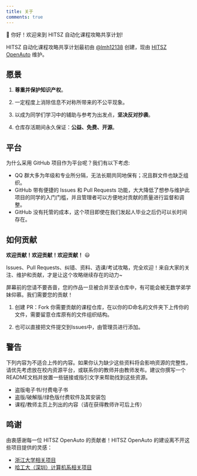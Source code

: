 ```yaml
---
title: 关于
comments: true
---
```


👋 你好！欢迎来到 HITSZ 自动化课程攻略共享计划!

<!--more-->

HITSZ 自动化课程攻略共享计划最初由 [@lmh12138](https://github.com/lmh12138) 创建，现由 [HITSZ OpenAuto](https://github.com/HITSZ-OpenAuto) 维护。

## 愿景

1. **尊重并保护知识产权**。

2. 一定程度上消除信息不对称所带来的不公平现象。

3. 以成为同学们学习中的辅助与参考为出发点，**坚决反对抄袭**。

4. 仓库存活期间永久保证：**公益、免费、开源**。

## 平台

为什么采用 GitHub 项目作为平台呢？我们有以下考虑:

- QQ 群大多为年级和专业所分隔，无法长期共同地保有；况且群文件也缺乏组织。
- GitHub 带有便捷的 Issues 和 Pull Requests 功能，大大降低了想参与维护此项目的同学的入门门槛，并且管理者可以方便地对贡献的质量进行监督和调整。
- GitHub 没有托管的成本，这个项目即使在我们发起人毕业之后仍可以长时间存在。

## 如何贡献

**欢迎贡献！欢迎贡献！欢迎贡献！** 😃

Issues、Pull Requests、纠错、资料、选课/考试攻略，完全欢迎！来自大家的关注、维护和贡献，才是让这个攻略继续存在的动力~

屏幕前的您请不要吝啬，您的作品一旦被合并至该仓库中，有可能会被无数学弟学妹仰慕。我们需要您的贡献！

1. 创建 PR：Fork 你需要贡献的课程仓库，在以你的ID命名的文件夹下上传你的文件，需要留意仓库原有的文件组织结构。

2. 也可以直接把文件提交到Issues中，由管理员进行添加。

## 警告

下列内容为不适合上传的内容。如果你认为缺少这些资料将会影响资源的完整性，请优先考虑放在校内资源平台，或联系你的教师并由教师发布。建议你撰写一个README文档并放置一些链接或指引文字来帮助找到这些资源。

- 盗版电子书/付费电子书
- 盗版/破解版/绿色版付费软件及其安装包
- 课程/教师主页上列出的内容（请在获得教师许可后上传）

## 鸣谢

由衷感谢每一位 HITSZ OpenAuto 的贡献者！HITSZ OpenAuto 的建设离不开这些项目提供的灵感：

- [浙江大学相关项目](https://github.com/QSCTech/zju-icicles)
- [哈工大（深圳）计算机系相关项目](https://github.com/hewei2001/HITSZ-OpenCS)
